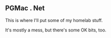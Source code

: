 ## PGMac . Net

This is where I'll put some of my homelab stuff.

It's mostly a mess, but there's some OK bits, too.
